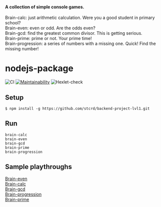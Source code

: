 #### A collection of simple console games.
Brain-calc: just arithmetic calculation. Were you a good student in primary school?  
Brain-even: even or odd. Are the odds even?  
Brain-gcd: find the greatest common divisor. This is getting serious.  
Brain-prime: prime or not. Your prime time!  
Brain-progression: a series of numbers with a missing one. Quick! Find the missing number!
##

# nodejs-package

![CI](https://github.com/stcrd/backend-project-lvl1/workflows/CI/badge.svg)
[![Maintainability](https://api.codeclimate.com/v1/badges/523cbd35eed2bdc5e82a/maintainability)](https://codeclimate.com/github/stcrd/backend-project-lvl1/maintainability)
![Hexlet-check](https://github.com/stcrd/backend-project-lvl1/workflows/hexlet-check/badge.svg)

## Setup

```
$ npm install -g https://github.com/stcrd/backend-project-lvl1.git
```

## Run
```
brain-calc  
brain-even  
brain-gcd  
brain-prime  
brain-progression
```

## Sample playthroughs
[Brain-even](https://asciinema.org/a/373084)  
[Brain-calc](https://asciinema.org/a/373416)  
[Brain-gcd](https://asciinema.org/a/373419)  
[Brain-progression](https://asciinema.org/a/373628)  
[Brain-prime](https://asciinema.org/a/373630)
##